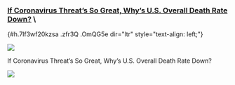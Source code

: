 
### [If Coronavirus Threat’s So Great, Why’s U.S. Overall Death Rate Down?](https://www.google.com/url?q=https%3A%2F%2Fissuesinsights.com%2F2020%2F04%2F28%2Fif-coronavirus-threats-so-great-whys-u-s-overall-death-rate-down%2F&sa=D&sntz=1&usg=AFQjCNG6WW4SRx09iqNRvFYDxIcpN_nnow) \
 {#h.7lf3wf20kzsa .zfr3Q .OmQG5e dir="ltr" style="text-align: left;"}

[![](https://lh6.googleusercontent.com/4PBkwa0Cmx6ps0-OLOvLUrDWPZhdMXfRzVAcAivhTmQmfBnj7B3sukS1JpSR3KkDfhvQAblIC0Pw6H4jLONp4eqKQnc5nZ7ZdZ76b44GLfxilk41ens=w1280)](https://www.google.com/url?q=https%3A%2F%2Fredcap.med.usc.edu%2Fsurveys%2F%3Fs%3DJ7KEL4YTKT&sa=D&sntz=1&usg=AFQjCNGgmJPVlIxKzdq9Pd16K5HC0kstRQ)

If Coronavirus Threat’s So Great, Why’s U.S. Overall Death Rate Down?

![](https://lh4.googleusercontent.com/Pyjg-vkoVgbWlFTJ9PK9c3VrHygQolkQAS1fibw2__Z47E4icg-japoEzwrmihgX3SuYtf11Oj4sK2t1eA9hM5nFJLdSEjXGzMKS-VsRZ7q452VpD5w=w1280)
